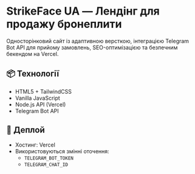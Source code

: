 # StrikeFace UA — Лендінг для продажу бронеплити

Односторінковий сайт із адаптивною версткою, інтеграцією Telegram Bot API для прийому замовлень, SEO-оптимізацією та безпечним бекендом на Vercel.

## 📦 Технології
- HTML5 + TailwindCSS
- Vanilla JavaScript
- Node.js API (Vercel)
- Telegram Bot API

## 🚀 Деплой
- Хостинг: Vercel
- Використовуються змінні оточення:
  - `TELEGRAM_BOT_TOKEN`
  - `TELEGRAM_CHAT_ID`
